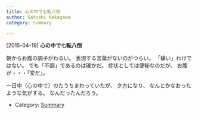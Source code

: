 ```yaml
---
title: 心の中で七転八倒
author: Satoshi Nakagawa
category: Summary

---
```


[2015-04-19] **心の中で七転八倒** 

 朝からお腹の調子がわるい。
表現する言葉がないのがつらい。
「痛い」わけではない。
でも「不調」であるのは確かだ。
症状としては便秘なのだが、
お腹が・・・「変だ」。

 一日中（心の中で）のたうちまわっていたが、
夕方になり、
なんとかなおったような気がする。
なんだったんだろう。

- Category: [Summary](https://merapano.github.io/categories.html#Summary)

